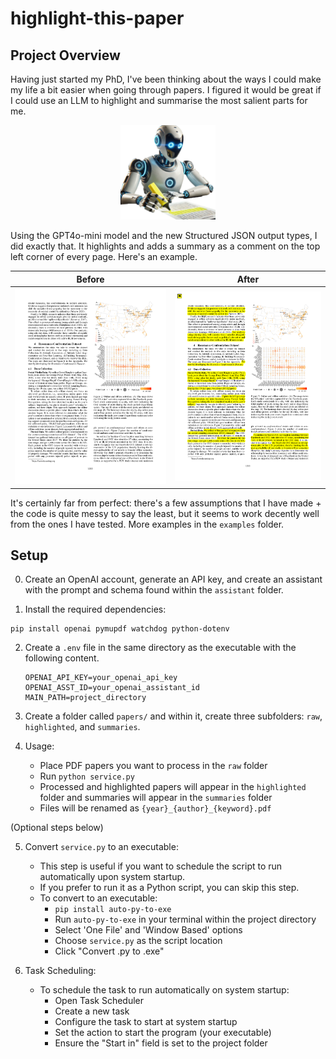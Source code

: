 # highlight-this-paper

## Project Overview

Having just started my PhD, I've been thinking about the ways I could make my life a bit easier when going through papers. I figured it would be great if I could use an LLM to highlight and summarise the most salient parts for me.

<p align="center">
  <img src="images/robot.png" alt="robot" width="30%">
</p> 


Using the GPT4o-mini model and the new Structured JSON output types, I did exactly that. It highlights and adds a summary as a comment on the top left corner of every page. Here's an example.

| Before | After |
|--------|-------|
| ![Before](images/before.png) | ![After](images/after.png) |

It's certainly far from perfect: there's a few assumptions that I have made + the code is quite messy to say the least, but it seems to work decently well from the ones I have tested. More examples in the `examples` folder.

## Setup

0. Create an OpenAI account, generate an API key, and create an assistant with the prompt and schema found within the `assistant` folder.

1. Install the required dependencies:
```
pip install openai pymupdf watchdog python-dotenv
```

2. Create a `.env` file in the same directory as the executable with the following content. 
   ```
   OPENAI_API_KEY=your_openai_api_key
   OPENAI_ASST_ID=your_openai_assistant_id
   MAIN_PATH=project_directory
   ```

3. Create a folder called `papers/` and within it, create three subfolders: `raw`,  `highlighted`, and `summaries`.

4. Usage:
   - Place PDF papers you want to process in the `raw` folder
   - Run `python service.py`
   - Processed and highlighted papers will appear in the `highlighted` folder and summaries will appear in the `summaries` folder
   - Files will be renamed as `{year}_{author}_{keyword}.pdf`
  
(Optional steps below)

5. Convert `service.py` to an executable:
   - This step is useful if you want to schedule the script to run automatically upon system startup.
   - If you prefer to run it as a Python script, you can skip this step.
   - To convert to an executable:
     - `pip install auto-py-to-exe`
     - Run `auto-py-to-exe` in your terminal within the project directory
     - Select 'One File' and 'Window Based' options
     - Choose `service.py` as the script location
     - Click "Convert .py to .exe"

6. Task Scheduling:
   - To schedule the task to run automatically on system startup:
     - Open Task Scheduler
     - Create a new task
     - Configure the task to start at system startup
     - Set the action to start the program (your executable)
     - Ensure the "Start in" field is set to the project folder
